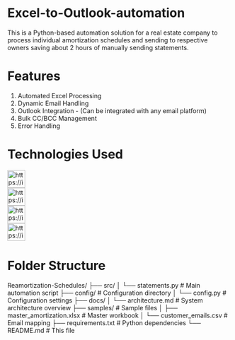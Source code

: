 # Excel-to-Outlook-automation
This is a Python-based automation solution for a real estate company to process individual amortization schedules and sending to respective owners saving about 2 hours of manually sending statements.

# Features
1. Automated Excel Processing
2. Dynamic Email Handling
3. Outlook Integration - (Can be integrated with any email platform)
4. Bulk CC/BCC Management
5. Error Handling

# Technologies Used
<a href="https://img.shields.io/badge/Python-3.8%252B-blue?logo=python" target="blank"><img align="center" src="https://img.shields.io/badge/Python-3.8%252B-blue?logo=python" alt="https://img.shields.io/badge/Python-3.8%252B-blue?logo=python" height="40" width="auto" /></a>   
<a href="https://img.shields.io/badge/Pandas-Data_Processing-green?logo=pandas" target="blank"><img align="center" src="https://img.shields.io/badge/Pandas-Data_Processing-green?logo=pandas" alt="https://img.shields.io/badge/Pandas-Data_Processing-green?logo=pandas" height="40" width="auto" /></a>   
<a href="https://img.shields.io/badge/OpenPyXL-Excel_Manipulation-green?logo=Microsoft-Excel" target="blank"><img align="center" src="https://img.shields.io/badge/OpenPyXL-Excel_Manipulation-green?logo=Microsoft-Excel" alt="https://img.shields.io/badge/OpenPyXL-Excel_Manipulation-green?logo=Microsoft-Excel" height="40" width="auto" /></a>  
<a href="https://img.shields.io/badge/pywin32-Windows_COM_Automation-red?logo=microsoft" target="blank"><img align="center" src="https://img.shields.io/badge/pywin32-Windows_COM_Automation-red?logo=microsoft" alt="https://img.shields.io/badge/pywin32-Windows_COM_Automation-red?logo=microsoft" height="40" width="auto" /></a>   


# Folder Structure
Reamortization-Schedules/
├── src/
│   └── statements.py             # Main automation script
├── config/                       # Configuration directory
│   └── config.py                 # Configuration settings 
├── docs/
│   └── architecture.md           # System architecture overview
├── samples/                      # Sample files 
│   ├── master_amortization.xlsx  # Master workbook
│   └── customer_emails.csv       # Email mapping
├── requirements.txt              # Python dependencies
└── README.md                     # This file
